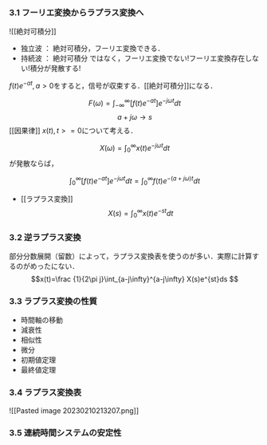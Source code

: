 ### 3.1 フーリエ変換からラプラス変換へ
![[絶対可積分]]  
  - 独立波 ： 絶対可積分，フーリエ変換できる．
  - 持続波 ： 絶対可積分 ではなく，フーリエ変換でない!フーリエ変換存在しない!積分が発散する!

$f(t)e^{-at},a>0$をすると，信号が収束する．[[絶対可積分]]になる．
  
$$F(\omega)=\int_{-\infty}^{\infty} [f(t)e^{-at}]e^{-j\omega t}dt$$
$$a+j\omega → s$$ 
[[因果律]] $x(t),t>=0$について考える．

$$X(\omega)=\int_{0}^{\infty} x(t)e^{-j\omega t}dt $$ が発散ならば，

$$ \int_{0}^{\infty} [f(t)e^{-at}] e^{-j\omega t}dt = \int_{0}^{\infty} f(t)e^{-(a+j\omega) t}dt $$

- [[ラプラス変換]]
 $$X(s)=\int_{0}^{\infty} x(t)e^{-st}dt $$

### 3.2 逆ラプラス変換
部分分数展開（留数）によって，ラプラス変換表を使うのが多い．実際に計算するのがめったにない．
$$x(t)=\frac {1}{2\pi j}\int_{a-j\infty}^{a-j\infty} X(s)e^{st}ds
$$
### 3.3 ラプラス変換の性質
- 時間軸の移動
- 減衰性
- 相似性
- 微分
- 初期値定理
- 最終値定理

### 3.4 ラプラス変換表
![[Pasted image 20230210213207.png]]

### 3.5 連続時間システムの安定性